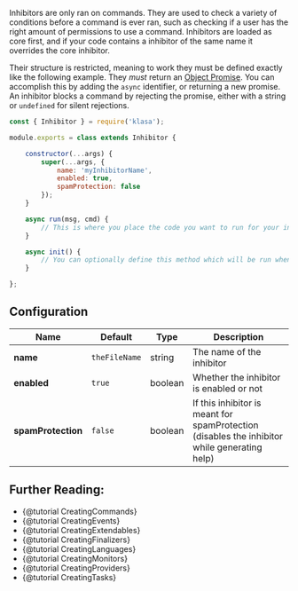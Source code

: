 Inhibitors are only ran on commands. They are used to check a variety of conditions
before a command is ever ran, such as checking if a user has the right amount of permissions
to use a command. Inhibitors are loaded as core first, and if your code contains a inhibitor
of the same name it overrides the core inhibitor.

Their structure is restricted, meaning to work they must be defined exactly like
the following example. They *must* return an [Object Promise](https://developer.mozilla.org/en/docs/Web/JavaScript/Reference/Global_Objects/Promise).
You can accomplish this by adding the `async` identifier, or returning a new promise.
An inhibitor blocks a command by rejecting the promise, either with a string or `undefined` for silent rejections.

```javascript
const { Inhibitor } = require('klasa');

module.exports = class extends Inhibitor {

	constructor(...args) {
		super(...args, {
			name: 'myInhibitorName',
            enabled: true,
            spamProtection: false
        });
	}

	async run(msg, cmd) {
		// This is where you place the code you want to run for your inhibitor
	}

	async init() {
		// You can optionally define this method which will be run when the bot starts (after login, so discord data is available via this.client)
	}

};

```

## Configuration

| Name               | Default       | Type    | Description                                                                                  |
| ------------------ | ------------- | ------- | -------------------------------------------------------------------------------------------- |
| **name**           | `theFileName` | string  | The name of the inhibitor                                                                    |
| **enabled**        | `true`        | boolean | Whether the inhibitor is enabled or not                                                      |
| **spamProtection** | `false`       | boolean | If this inhibitor is meant for spamProtection (disables the inhibitor while generating help) |

## Further Reading:

- {@tutorial CreatingCommands}
- {@tutorial CreatingEvents}
- {@tutorial CreatingExtendables}
- {@tutorial CreatingFinalizers}
- {@tutorial CreatingLanguages}
- {@tutorial CreatingMonitors}
- {@tutorial CreatingProviders}
- {@tutorial CreatingTasks}
